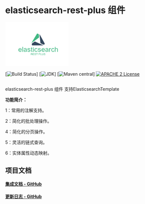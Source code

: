 # elasticsearch-rest-plus 组件
<img src="/images/elastic-plus.png" width="40%" height="40%" />

[![Build Status](https://api.travis-ci.org/cn.xphsc/elasticsearch-rest-plus.svg?branch=master)]
[![JDK](https://img.shields.io/badge/JDK-1.8+-green.svg)]
[![Maven central](https://img.shields.io/maven-central/v/cn.xphsc/elasticsearch-rest-plus.svg)]
[![APACHE 2 License](https://img.shields.io/badge/license-Apache2-blue.svg?style=flat)](LICENSE)
 
##
elasticsearch-rest-plus 组件 支持ElasticsearchTemplate



**功能简介：**

1：常用的注解支持。

2：简化的批处理操作。

4：简化的分页操作。

5：灵活的链式查询。

6：实体属性动态映射。
## 项目文档


#### [集成文档 - GitHub](https://github.com/xphsc/elasticsearch-rest-plus/wiki)
#### [更新日志 - GitHub](https://github.com/xphsc/elasticsearch-rest-plus/wiki/changelog)


